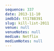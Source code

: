 ```yaml
---
sequence: 337
date: 2013-11-10
imdbId: tt1788391
slug: kill-list-2011
venue: null
venueNotes: null
medium: Netflix
mediumNotes: null
---
```

